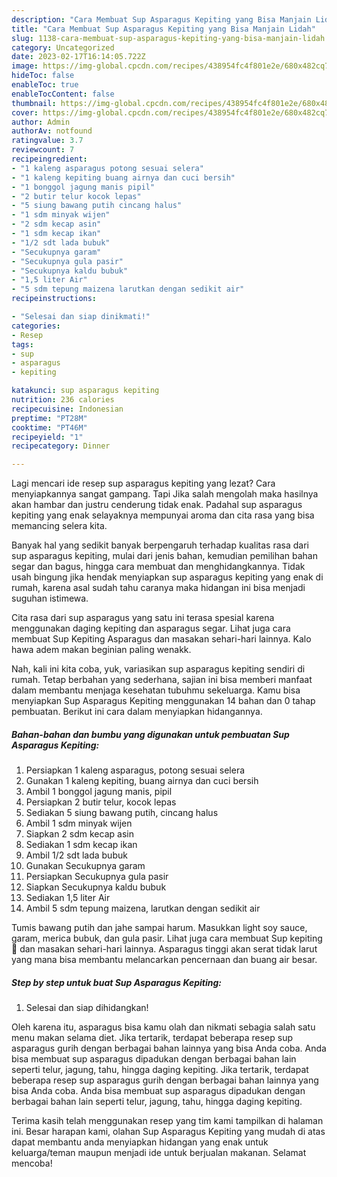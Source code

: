 ```yaml
---
description: "Cara Membuat Sup Asparagus Kepiting yang Bisa Manjain Lidah"
title: "Cara Membuat Sup Asparagus Kepiting yang Bisa Manjain Lidah"
slug: 1138-cara-membuat-sup-asparagus-kepiting-yang-bisa-manjain-lidah
category: Uncategorized
date: 2023-02-17T16:14:05.722Z
image: https://img-global.cpcdn.com/recipes/438954fc4f801e2e/680x482cq70/sup-asparagus-kepiting-foto-resep-utama.jpg
hideToc: false
enableToc: true
enableTocContent: false
thumbnail: https://img-global.cpcdn.com/recipes/438954fc4f801e2e/680x482cq70/sup-asparagus-kepiting-foto-resep-utama.jpg
cover: https://img-global.cpcdn.com/recipes/438954fc4f801e2e/680x482cq70/sup-asparagus-kepiting-foto-resep-utama.jpg
author: Admin
authorAv: notfound
ratingvalue: 3.7
reviewcount: 7
recipeingredient:
- "1 kaleng asparagus potong sesuai selera"
- "1 kaleng kepiting buang airnya dan cuci bersih"
- "1 bonggol jagung manis pipil"
- "2 butir telur kocok lepas"
- "5 siung bawang putih cincang halus"
- "1 sdm minyak wijen"
- "2 sdm kecap asin"
- "1 sdm kecap ikan"
- "1/2 sdt lada bubuk"
- "Secukupnya garam"
- "Secukupnya gula pasir"
- "Secukupnya kaldu bubuk"
- "1,5 liter Air"
- "5 sdm tepung maizena larutkan dengan sedikit air"
recipeinstructions:

- "Selesai dan siap dinikmati!"
categories:
- Resep
tags:
- sup
- asparagus
- kepiting

katakunci: sup asparagus kepiting 
nutrition: 236 calories
recipecuisine: Indonesian
preptime: "PT28M"
cooktime: "PT46M"
recipeyield: "1"
recipecategory: Dinner

---
```



Lagi mencari ide resep sup asparagus kepiting yang lezat? Cara menyiapkannya sangat gampang. Tapi Jika salah mengolah maka hasilnya akan hambar dan justru cenderung tidak enak. Padahal sup asparagus kepiting yang enak selayaknya mempunyai aroma dan cita rasa yang bisa memancing selera kita.


Banyak hal yang sedikit banyak berpengaruh terhadap kualitas rasa dari sup asparagus kepiting, mulai dari jenis bahan, kemudian pemilihan bahan segar dan bagus, hingga cara membuat dan menghidangkannya. Tidak usah bingung jika hendak menyiapkan sup asparagus kepiting yang enak di rumah, karena asal sudah tahu caranya maka hidangan ini bisa menjadi suguhan istimewa.

Cita rasa dari sup asparagus yang satu ini terasa spesial karena menggunakan daging kepiting dan asparagus segar. Lihat juga cara membuat Sup Kepiting Asparagus dan masakan sehari-hari lainnya. Kalo hawa adem makan beginian paling wenakk.


Nah, kali ini kita coba, yuk, variasikan sup asparagus kepiting sendiri di rumah. Tetap berbahan yang sederhana, sajian ini bisa memberi manfaat dalam membantu menjaga kesehatan tubuhmu sekeluarga. Kamu bisa menyiapkan Sup Asparagus Kepiting menggunakan 14 bahan dan 0 tahap pembuatan. Berikut ini cara dalam menyiapkan hidangannya.

<!--inarticleads1-->

##### Bahan-bahan dan bumbu yang digunakan untuk pembuatan Sup Asparagus Kepiting:

1. Persiapkan 1 kaleng asparagus, potong sesuai selera
1. Gunakan 1 kaleng kepiting, buang airnya dan cuci bersih
1. Ambil 1 bonggol jagung manis, pipil
1. Persiapkan 2 butir telur, kocok lepas
1. Sediakan 5 siung bawang putih, cincang halus
1. Ambil 1 sdm minyak wijen
1. Siapkan 2 sdm kecap asin
1. Sediakan 1 sdm kecap ikan
1. Ambil 1/2 sdt lada bubuk
1. Gunakan Secukupnya garam
1. Persiapkan Secukupnya gula pasir
1. Siapkan Secukupnya kaldu bubuk
1. Sediakan 1,5 liter Air
1. Ambil 5 sdm tepung maizena, larutkan dengan sedikit air


Tumis bawang putih dan jahe sampai harum. Masukkan light soy sauce, garam, merica bubuk, dan gula pasir. Lihat juga cara membuat Sup kepiting 🦀 dan masakan sehari-hari lainnya. Asparagus tinggi akan serat tidak larut yang mana bisa membantu melancarkan pencernaan dan buang air besar. 

<!--inarticleads2-->

##### Step by step untuk buat Sup Asparagus Kepiting:


1. Selesai dan siap dihidangkan!

Oleh karena itu, asparagus bisa kamu olah dan nikmati sebagia salah satu menu makan selama diet. Jika tertarik, terdapat beberapa resep sup asparagus gurih dengan berbagai bahan lainnya yang bisa Anda coba. Anda bisa membuat sup asparagus dipadukan dengan berbagai bahan lain seperti telur, jagung, tahu, hingga daging kepiting. Jika tertarik, terdapat beberapa resep sup asparagus gurih dengan berbagai bahan lainnya yang bisa Anda coba. Anda bisa membuat sup asparagus dipadukan dengan berbagai bahan lain seperti telur, jagung, tahu, hingga daging kepiting. 

Terima kasih telah menggunakan resep yang tim kami tampilkan di halaman ini. Besar harapan kami, olahan Sup Asparagus Kepiting yang mudah di atas dapat membantu anda menyiapkan hidangan yang enak untuk keluarga/teman maupun menjadi ide untuk berjualan makanan. Selamat mencoba!

